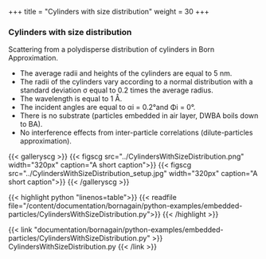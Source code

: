 +++
title = "Cylinders with size distribution"
weight = 30
+++

### Cylinders with size distribution

Scattering from a polydisperse distribution of cylinders in Born Approximation.

* The average radii and heights of the cylinders are equal to 5 nm.
* The radii of the cylinders vary according to a normal distribution with a standard deviation σ equal to 0.2 times the average radius.
* The wavelength is equal to 1 Å.
* The incident angles are equal to αi = 0.2°and Φi = 0°.
* There is no substrate (particles embedded in air layer, DWBA boils down to BA).
* No interference effects from inter-particle correlations (dilute-particles approximation).

{{< galleryscg >}}
{{< figscg src="../CylindersWithSizeDistribution.png" width="320px" caption="A short caption">}}
{{< figscg src="../CylindersWithSizeDistribution_setup.jpg" width="320px" caption="A short caption">}}
{{< /galleryscg >}}

{{< highlight python "linenos=table">}}
{{< readfile file="/content/documentation/bornagain/python-examples/embedded-particles/CylindersWithSizeDistribution.py">}}
{{< /highlight >}}

{{< link "documentation/bornagain/python-examples/embedded-particles/CylindersWithSizeDistribution.py" >}}
CylindersWithSizeDistribution.py
{{< /link >}}

